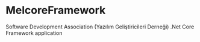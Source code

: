 # MelcoreFramework
Software Development Association (Yazılım Geliştiricileri Derneği) .Net Core Framework application
